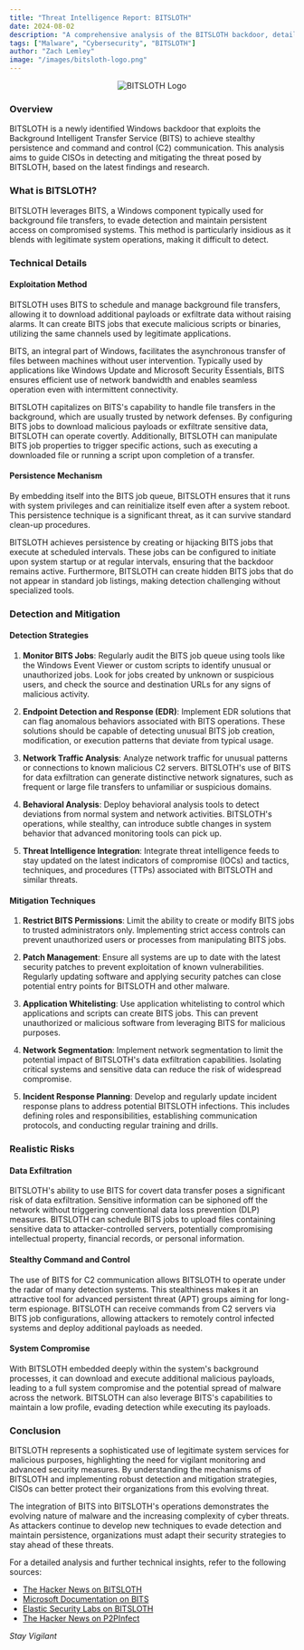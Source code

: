 ```yaml
---
title: "Threat Intelligence Report: BITSLOTH"
date: 2024-08-02
description: "A comprehensive analysis of the BITSLOTH backdoor, detailing its exploitation of the Windows Background Intelligent Transfer Service (BITS), detection methods, and realistic risks for enterprises."
tags: ["Malware", "Cybersecurity", "BITSLOTH"]
author: "Zach Lemley"
image: "/images/bitsloth-logo.png"
---
```

<p align="center">
  <img src="/images/bitsloth-logo.png" alt="BITSLOTH Logo" class="standard-image"/>
</p>

### Overview

BITSLOTH is a newly identified Windows backdoor that exploits the Background Intelligent Transfer Service (BITS) to achieve stealthy persistence and command and control (C2) communication. This analysis aims to guide CISOs in detecting and mitigating the threat posed by BITSLOTH, based on the latest findings and research.

### What is BITSLOTH?

BITSLOTH leverages BITS, a Windows component typically used for background file transfers, to evade detection and maintain persistent access on compromised systems. This method is particularly insidious as it blends with legitimate system operations, making it difficult to detect.

### Technical Details

#### Exploitation Method

BITSLOTH uses BITS to schedule and manage background file transfers, allowing it to download additional payloads or exfiltrate data without raising alarms. It can create BITS jobs that execute malicious scripts or binaries, utilizing the same channels used by legitimate applications.

BITS, an integral part of Windows, facilitates the asynchronous transfer of files between machines without user intervention. Typically used by applications like Windows Update and Microsoft Security Essentials, BITS ensures efficient use of network bandwidth and enables seamless operation even with intermittent connectivity.

BITSLOTH capitalizes on BITS's capability to handle file transfers in the background, which are usually trusted by network defenses. By configuring BITS jobs to download malicious payloads or exfiltrate sensitive data, BITSLOTH can operate covertly. Additionally, BITSLOTH can manipulate BITS job properties to trigger specific actions, such as executing a downloaded file or running a script upon completion of a transfer.

#### Persistence Mechanism

By embedding itself into the BITS job queue, BITSLOTH ensures that it runs with system privileges and can reinitialize itself even after a system reboot. This persistence technique is a significant threat, as it can survive standard clean-up procedures.

BITSLOTH achieves persistence by creating or hijacking BITS jobs that execute at scheduled intervals. These jobs can be configured to initiate upon system startup or at regular intervals, ensuring that the backdoor remains active. Furthermore, BITSLOTH can create hidden BITS jobs that do not appear in standard job listings, making detection challenging without specialized tools.

### Detection and Mitigation

#### Detection Strategies

1. **Monitor BITS Jobs**: Regularly audit the BITS job queue using tools like the Windows Event Viewer or custom scripts to identify unusual or unauthorized jobs. Look for jobs created by unknown or suspicious users, and check the source and destination URLs for any signs of malicious activity.

2. **Endpoint Detection and Response (EDR)**: Implement EDR solutions that can flag anomalous behaviors associated with BITS operations. These solutions should be capable of detecting unusual BITS job creation, modification, or execution patterns that deviate from typical usage.

3. **Network Traffic Analysis**: Analyze network traffic for unusual patterns or connections to known malicious C2 servers. BITSLOTH's use of BITS for data exfiltration can generate distinctive network signatures, such as frequent or large file transfers to unfamiliar or suspicious domains.

4. **Behavioral Analysis**: Deploy behavioral analysis tools to detect deviations from normal system and network activities. BITSLOTH's operations, while stealthy, can introduce subtle changes in system behavior that advanced monitoring tools can pick up.

5. **Threat Intelligence Integration**: Integrate threat intelligence feeds to stay updated on the latest indicators of compromise (IOCs) and tactics, techniques, and procedures (TTPs) associated with BITSLOTH and similar threats.

#### Mitigation Techniques

1. **Restrict BITS Permissions**: Limit the ability to create or modify BITS jobs to trusted administrators only. Implementing strict access controls can prevent unauthorized users or processes from manipulating BITS jobs.

2. **Patch Management**: Ensure all systems are up to date with the latest security patches to prevent exploitation of known vulnerabilities. Regularly updating software and applying security patches can close potential entry points for BITSLOTH and other malware.

3. **Application Whitelisting**: Use application whitelisting to control which applications and scripts can create BITS jobs. This can prevent unauthorized or malicious software from leveraging BITS for malicious purposes.

4. **Network Segmentation**: Implement network segmentation to limit the potential impact of BITSLOTH's data exfiltration capabilities. Isolating critical systems and sensitive data can reduce the risk of widespread compromise.

5. **Incident Response Planning**: Develop and regularly update incident response plans to address potential BITSLOTH infections. This includes defining roles and responsibilities, establishing communication protocols, and conducting regular training and drills.

### Realistic Risks

#### Data Exfiltration

BITSLOTH's ability to use BITS for covert data transfer poses a significant risk of data exfiltration. Sensitive information can be siphoned off the network without triggering conventional data loss prevention (DLP) measures. BITSLOTH can schedule BITS jobs to upload files containing sensitive data to attacker-controlled servers, potentially compromising intellectual property, financial records, or personal information.

#### Stealthy Command and Control

The use of BITS for C2 communication allows BITSLOTH to operate under the radar of many detection systems. This stealthiness makes it an attractive tool for advanced persistent threat (APT) groups aiming for long-term espionage. BITSLOTH can receive commands from C2 servers via BITS job configurations, allowing attackers to remotely control infected systems and deploy additional payloads as needed.

#### System Compromise

With BITSLOTH embedded deeply within the system's background processes, it can download and execute additional malicious payloads, leading to a full system compromise and the potential spread of malware across the network. BITSLOTH can also leverage BITS's capabilities to maintain a low profile, evading detection while executing its payloads.

### Conclusion

BITSLOTH represents a sophisticated use of legitimate system services for malicious purposes, highlighting the need for vigilant monitoring and advanced security measures. By understanding the mechanisms of BITSLOTH and implementing robust detection and mitigation strategies, CISOs can better protect their organizations from this evolving threat.

The integration of BITS into BITSLOTH's operations demonstrates the evolving nature of malware and the increasing complexity of cyber threats. As attackers continue to develop new techniques to evade detection and maintain persistence, organizations must adapt their security strategies to stay ahead of these threats.

For a detailed analysis and further technical insights, refer to the following sources:

- [The Hacker News on BITSLOTH](https://thehackernews.com/2024/08/new-windows-backdoor-bitsloth-exploits.html)
- [Microsoft Documentation on BITS](https://learn.microsoft.com/en-us/windows/win32/bits/background-intelligent-transfer-service-portal)
- [Elastic Security Labs on BITSLOTH](https://www.elastic.co/security-labs/bits-and-bytes-analyzing-bitsloth)
- [The Hacker News on P2PInfect](https://thehackernews.com/2024/06/rust-based-p2pinfect-botnet-evolves.html)

*Stay Vigilant*